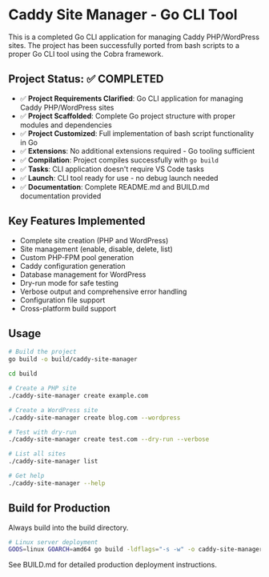 # Caddy Site Manager - Go CLI Tool

This is a completed Go CLI application for managing Caddy PHP/WordPress sites. The project has been successfully ported from bash scripts to a proper Go CLI tool using the Cobra framework.

## Project Status: ✅ COMPLETED

- ✅ **Project Requirements Clarified**: Go CLI application for managing Caddy PHP/WordPress sites
- ✅ **Project Scaffolded**: Complete Go project structure with proper modules and dependencies
- ✅ **Project Customized**: Full implementation of bash script functionality in Go
- ✅ **Extensions**: No additional extensions required - Go tooling sufficient
- ✅ **Compilation**: Project compiles successfully with `go build`
- ✅ **Tasks**: CLI application doesn't require VS Code tasks
- ✅ **Launch**: CLI tool ready for use - no debug launch needed
- ✅ **Documentation**: Complete README.md and BUILD.md documentation provided

## Key Features Implemented

- Complete site creation (PHP and WordPress)
- Site management (enable, disable, delete, list)
- Custom PHP-FPM pool generation
- Caddy configuration generation
- Database management for WordPress
- Dry-run mode for safe testing
- Verbose output and comprehensive error handling
- Configuration file support
- Cross-platform build support

## Usage

```bash
# Build the project
go build -o build/caddy-site-manager

cd build

# Create a PHP site
./caddy-site-manager create example.com

# Create a WordPress site
./caddy-site-manager create blog.com --wordpress

# Test with dry-run
./caddy-site-manager create test.com --dry-run --verbose

# List all sites
./caddy-site-manager list

# Get help
./caddy-site-manager --help
```

## Build for Production

Always build into the build directory.

```bash
# Linux server deployment
GOOS=linux GOARCH=amd64 go build -ldflags="-s -w" -o caddy-site-manager-linux
```

See BUILD.md for detailed production deployment instructions.
